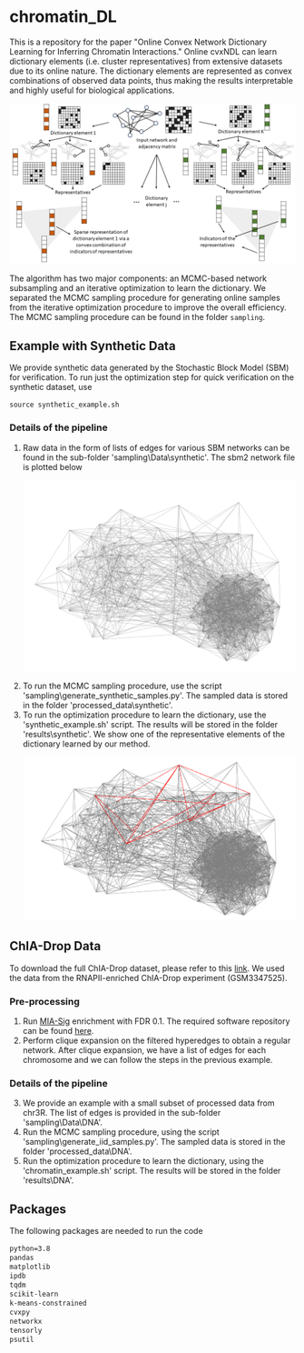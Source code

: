 # chromatin_DL
This is a repository for the paper "Online Convex Network Dictionary Learning for Inferring Chromatin Interactions." Online cvxNDL can learn dictionary elements (i.e. cluster representatives) from extensive datasets due to its online nature. The dictionary elements are represented as convex combinations of observed data points, thus making the results interpretable and highly useful for biological applications.

<p align="center">
<img src="https://github.com/rana95vishal/chromatin_DL/blob/main/figures/dict_org_alt.png" width="600">
</p>

The algorithm has two major components: an MCMC-based network subsampling and an iterative optimization to learn the dictionary. We separated the MCMC sampling procedure for generating online samples from the iterative optimization procedure to improve the overall efficiency. The MCMC sampling procedure can be found in the folder `sampling`. 

## Example with Synthetic Data

We provide synthetic data generated by the Stochastic Block Model (SBM) for verification. To run just the optimization step for quick verification on the synthetic dataset, use
```
source synthetic_example.sh
```
### Details of the pipeline

1. Raw data in the form of lists of edges for various SBM networks can be found in the sub-folder 'sampling\Data\synthetic\'. The sbm2 network file is plotted below
   <p align="center">
   <img src="https://github.com/rana95vishal/chromatin_DL/blob/main/figures/sbm_show.png" width="600">
   </p>
2. To run the MCMC sampling procedure, use the script 'sampling\generate_synthetic_samples.py'. The sampled data is stored in the folder 'processed_data\synthetic'.
3. To run the optimization procedure to learn the dictionary, use the 'synthetic_example.sh' script. The results will be stored in the folder 'results\synthetic'. We show one of the representative elements of the dictionary learned by our method.
   <p align="center">
   <img src="https://github.com/rana95vishal/chromatin_DL/blob/main/figures/sbm_show_reps.png" width="600">
   </p>

## ChIA-Drop Data
To download the full ChIA-Drop dataset, please refer to this [link](https://www.ncbi.nlm.nih.gov/geo/query/acc.cgi?acc=GSE109355). We used the data from the RNAPII-enriched ChIA-Drop experiment (GSM3347525). 

### Pre-processing 
1. Run [MIA-Sig](https://genomebiology.biomedcentral.com/articles/10.1186/s13059-019-1868-z) enrichment with FDR 0.1. The required software repository can be found [here](https://github.com/TheJacksonLaboratory/mia-sig).
2. Perform clique expansion on the filtered hyperedges to obtain a regular network. After clique expansion, we have a list of edges for each chromosome and we can follow the steps in the previous example.

### Details of the pipeline
3. We provide an example with a small subset of processed data from chr3R. The list of edges is provided in the sub-folder 'sampling\Data\DNA\'.
4. Run the MCMC sampling procedure, using the script 'sampling\generate_iid_samples.py'. The sampled data is stored in the folder 'processed_data\DNA'.
5. Run the optimization procedure to learn the dictionary, using the 'chromatin_example.sh' script. The results will be stored in the folder 'results\DNA'. 

## Packages
The following packages are needed to run the code
```
python=3.8
pandas
matplotlib
ipdb
tqdm
scikit-learn
k-means-constrained
cvxpy
networkx
tensorly
psutil
```
